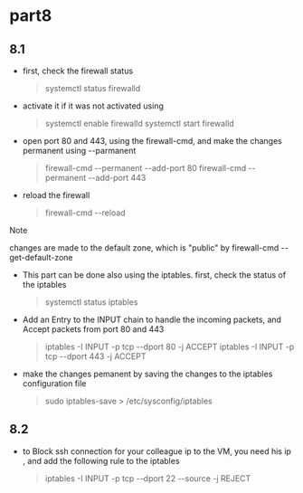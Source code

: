 # part8

## 8.1

* first, check the firewall status
  > systemctl status firewalld

* activate it if it was not activated using 
  > systemctl enable firewalld
  > systemctl start firewalld

* open port 80 and 443, using the firewall-cmd, and make the changes permanent using --parmanent 

  > firewall-cmd --permanent --add-port 80 
  > firewall-cmd --permanent --add-port 443


* reload the firewall
  > firewall-cmd --reload


> [!NOTE]
> changes are made to the default zone, which is "public" by firewall-cmd --get-default-zone 


* This part can be done also using the iptables. first, check the status of the iptables
  > systemctl status iptables

* Add an Entry to the INPUT chain to handle the incoming packets, and Accept packets from port 80 and 443
  > iptables -I INPUT -p tcp --dport 80 -j ACCEPT 
  > iptables -I INPUT -p tcp --dport 443 -j ACCEPT

* make the changes pemanent by saving the changes to the iptables configuration file
  > sudo iptables-save > /etc/sysconfig/iptables

## 8.2

* to Block ssh connection for your colleague ip to the VM, you need his ip , and add the following rule to the iptables
  > iptables -I INPUT -p tcp --dport 22  --source <ip> -j REJECT


